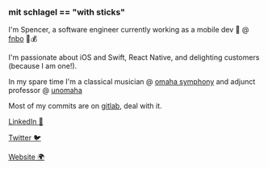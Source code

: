 ### mit schlagel == "with sticks"

I'm Spencer, a software engineer currently working as a mobile dev 📱 @ [fnbo](https://www.fnbo.com) 🏦💰

I'm passionate about iOS and Swift, React Native, and delighting customers (because I am one!).

In my spare time I'm a classical musician @ [omaha symphony](https://omahasymphony.org) and adjunct professor @ [unomaha](https://www.unomaha.edu)

Most of my commits are on [gitlab](https://www.gitlab.com), deal with it.

[LinkedIn 💼](https://www.linkedin.com/in/spencer-jones-omaha/)

[Twitter 🐦](https://twitter.com/mitschlagel)

[Website 🌍](https://www.mitschlagel.github.io)
